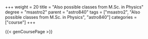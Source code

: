 +++
weight = 20
title = "Also possible classes from M.Sc. in Physics"
degree = "msastro2"
parent = "astro840"
tags = ["msastro2", "Also possible classes from M.Sc. in Physics", "astro840"]
categories = ["course"]
+++

{{< genCoursePage >}}
